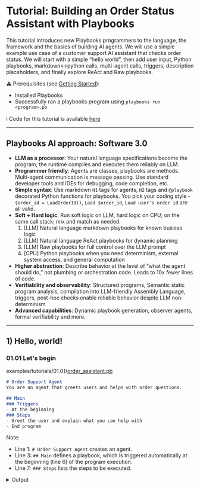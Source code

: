 # Tutorial: Building an Order Status Assistant with Playbooks

This tutorial introduces new Playbooks programmers to the language, the framework and the basics of building AI agents. We will use a simple example use case of a customer support AI assistant that checks order status. We will start with a simple “hello world”, then add user input, Python playbooks, markdown↔python calls, multi-agent calls, triggers, description placeholders, and finally explore ReAct and Raw playbooks.

:warning: Prerequisites (see [Getting Started](../getting-started/index.md)):

- Installed Playbooks
- Successfully ran a playbooks program using `playbooks run <program>.pb`


:information_source: Code for this tutorial is available [here](https://github.com/playbooks-ai/playbooks/tree/main/examples/tutorials)

---

## Playbooks AI approach: Software 3.0

- **LLM as a processor**: Your natural language specifications become the program; the runtime compiles and executes them reliably on LLM.
- **Programmer friendly**: Agents are classes, playbooks are methods. Multi-agent communication is message passing. Use standard developer tools and IDEs for debugging, code completion, etc.
- **Simple syntax**: Use markdown `H1` tags for agents, `H2` tags and `@playbook` decorated Python functions for playbooks. You pick your coding style - `$order_id = LoadOrderId()`, `Load $order_id`, `Load user's order id` are all valid.
- **Soft + Hard logic**: Run soft logic on LLM, hard logic on CPU; on the same call stack; mix and match as needed.
    1. [LLM] Natural language markdown playbooks for known busiess logic 
    2. [LLM] Natural language ReAct playbooks for dynamic planning
    3. [LLM] Raw playbooks for full control over the LLM prompt
    4. [CPU] Python playbooks when you need determinism, external system access, and general computation
- **Higher abstraction**: Describe behavior at the level of “what the agent should do,” not plumbing or orchestration code. Leads to 10x fewer lines of code.
- **Verifiability and observability**: Structured programs, Semantic static program analysis, compilation into LLM-friendly Assembly Language, triggers, post-hoc checks enable reliable behavior despite LLM non-determinism
- **Advanced capabilities**: Dynamic playbook generation, observer agents, formal verifiability and more.

---

## 1) Hello, world!

### 01.01 Let's begin
examples/tutorials/01.01/[order_assistant.pb](https://github.com/playbooks-ai/playbooks/blob/main/examples/tutorials/01.01/order_assistant.pb)

```markdown linenums="1" title="order_assistant.pb"
# Order Support Agent
You are an agent that greets users and helps with order questions.

## Main
### Triggers
- At the beginning
### Steps
- Greet the user and explain what you can help with
- End program
```

Note:

- Line 1: `# Order Support Agent` creates an agent. 
- Line 3: `## Main` defines a playbook, which is triggered automatically at the beginning (line 6) of the program execution. 
- Line 7: `### Steps` lists the steps to be executed.

<details>
<summary>Output</summary>
```text
> playbooks run examples/tutorials/01.01/order_assistant.pb
ℹ Loading playbooks from: ['examples/tutorials/01.01/order_assistant.pb']
  Compiling agent: Order Support Agent

OrderSupportAgent: Hello! I'm your Order Support Agent. I'm here to help you with any questions or issues related to your orders. Whether you need to check order status, make changes, handle returns, or resolve any order-related concerns, I'm ready to assist you. How can I help you today?
```
</details>

:bulb: Playbooks framework caches LLM responses by default. So, if you run the program again, compilation will be skipped and you will see the same output. The cache can be disabled using a `playbooks.toml` [configuration file](../reference/config.md).

:exclamation: Notice that in the output, the agent listed capabilities that we haven't provided playbooks for.

Let's improve this by asking the agent to only list capabilties corresponding to the playbooks that we have provided.

### 01.02 Prompt Tuning

examples/tutorials/01.02/[order_assistant.pb](https://github.com/playbooks-ai/playbooks/blob/main/examples/tutorials/01.02/order_assistant.pb)
```markdown linenums="1" title="order_assistant.pb"
# Order Support Agent
You are an agent that greets users and helps with order questions. Note that your capabilities are limited to the playbooks defined below.

## Main
### Triggers
- At the beginning
### Steps
- Greet the user and explain what you can help with
- End program
```

Changes:

- Line 2: We added extra instructions to the agent.

<details>
<summary>Output</summary>

```text
> playbooks run examples/tutorials/01.02/order_assistant.pb
ℹ Loading playbooks from: ['examples/tutorials/01.02/order_assistant.pb']
  Compiling agent: Order Support Agent

OrderSupportAgent: Hello! I'm your Order Support Agent. I'm here to help you with any questions about your orders. However, I should let you know that my capabilities are currently limited to greeting you and providing this basic information. How can I assist you today?
```
</details>

Much better!

---

## 2) Ask for user input

Let's ask the user for their order id.

### 02.01 User input

examples/tutorials/02.01/[order_assistant.pb](https://github.com/playbooks-ai/playbooks/blob/main/examples/tutorials/02.01/order_assistant.pb)

```markdown linenums="1" title="order_assistant.pb"
# Order Support Agent
You are an agent that greets users and helps with order questions. Note that your capabilities are limited to the playbooks defined below.

## Main
### Triggers
- At the beginning
### Steps
- Greet the user and explain what you can help with
- Ask user for their order id
- Thank the user for providing the order id
- End program
```

Changes:

- Line 9: Here we ask the user for their order id.
- Line 10: New step to thank the user for providing the order id.

<details>
<summary>Output</summary>

```text
> playbooks run examples/tutorials/02.01/order_assistant.pb
ℹ Loading playbooks from: ['examples/tutorials/02.01/order_assistant.pb']

OrderSupportAgent: Hello! I'm your Order Support Agent. I'm here to help you with any questions about your orders. I can assist you with order status, tracking information, and other order-related inquiries.

OrderSupportAgent: To get started, could you please provide me with your order ID?

User: 47463874

OrderSupportAgent: Thank you for providing your order ID: 47463874. I have recorded this information.
```
</details>

### 02.02 Conversational Input

We want the agent to wait on line 9 until the user provides their order id. Let's add that instruction.

examples/tutorials/02.02/[order_assistant.pb](https://github.com/playbooks-ai/playbooks/blob/main/examples/tutorials/02.02/order_assistant.pb)

```markdown linenums="1" title="order_assistant.pb"
# Order Support Agent
You are an agent that greets users and helps with order questions. Note that your capabilities are limited to the playbooks defined below.

## Main
### Triggers
- At the beginning
### Steps
- Greet the user and explain what you can help with
- Ask user for their order id; engage in a conversation as needed
- Thank the user for providing the order id
- End program
```

Changes:

- Line 9: Here we add a new step to engage in a conversation as needed.

<details>
<summary>Output</summary>

```text
> playbooks run examples/tutorials/02.02/order_assistant.pb
ℹ Loading playbooks from: ['examples/tutorials/02.02/order_assistant.pb']
  Compiling agent: Order Support Agent

OrderSupportAgent: Hello! I'm your Order Support Agent. I'm here to help you with any questions about your orders. I can assist you with order status, tracking information, and other order-related inquiries.

OrderSupportAgent: To get started, could you please provide me with your order ID? This will help me look up your specific order details.

User: how are you

OrderSupportAgent: I'm doing well, thank you for asking! I'm here and ready to help you with your order. Could you please share your order ID so I can assist you with your order-related questions?

User: hold on.. let me look that up

OrderSupportAgent: No problem at all! Take your time finding your order ID. I'll wait here for you.

User: found it 44344456

OrderSupportAgent: Perfect! Thank you for providing your order ID: 44344456. I have that recorded now.
```
</details>

Notice that now the agent engaged in a conversation with the user while waiting for the order id.

### 02.03 Agent Behavior

This behavior trait can be added to the agent's instructions so it applies to any time the agent asks the user for some information.

examples/tutorials/02.03/[order_assistant.pb](https://github.com/playbooks-ai/playbooks/blob/main/examples/tutorials/02.03/order_assistant.pb)

```markdown linenums="1" title="order_assistant.pb"
# Order Support Agent
You are an agent that greets users and helps with order questions. Note that your capabilities are limited to the playbooks defined below.
Whenever you are asking for some information from the user, you engage the user in a conversation if needed without being pushy and you will wait for appropriate place in conversation to remind the user.

## Main
### Triggers
- At the beginning
### Steps
- Greet the user and explain what you can help with
- Ask user for their order id
- Thank the user for providing the order id
- End program
```

Changes:

- Line 3: We added instructions for the agent

<details>
<summary>Output</summary>
```text
> playbooks run examples/tutorials/02.03/order_assistant.pb
ℹ Loading playbooks from: ['examples/tutorials/02.03/order_assistant.pb']
  Compiling agent: Order Support Agent

OrderSupportAgent: Hello! I'm your Order Support Agent. I'm here to help you with any questions about your orders. I can assist you with tracking, status updates, and general order inquiries.

OrderSupportAgent: To get started, could you please provide your order ID? This will help me look up your specific order details.

User: how are you

OrderSupportAgent: I'm doing well, thank you for asking! I'm here and ready to help you with your order questions. To assist you best, I'll still need your order ID. Could you please share that with me?

User: nice weather here today.. how is it where you are

OrderSupportAgent: That sounds lovely! As an AI assistant, I don't experience weather, but I'm glad you're having a nice day. I'd love to help you with your order - could you please share your order ID so I can assist you with any questions or concerns you might have?

User: sure, i'll look that up

OrderSupportAgent: Perfect! Take your time finding your order ID. I'll be right here waiting to help you once you have it.

User: kk it's 88788790

OrderSupportAgent: Thank you for providing your order ID 88788790! I have that recorded now.
```

</details>

## 3) Validating the input

Let's add a new playbook to validate the order id.

### 03.01 Validation Playbook

examples/tutorials/03.01/[order_assistant.pb](https://github.com/playbooks-ai/playbooks/blob/main/examples/tutorials/03.01/order_assistant.pb)

```markdown linenums="1" title="order_assistant.pb"
# Order Support Agent
You are an agent that greets users and helps with order questions. Note that your capabilities are limited to the playbooks defined below.
Whenever you are asking for some information from the user, you engage the user in a conversation if needed without being pushy and you will wait for appropriate place in conversation to remind the user.

## Main
### Triggers
- At the beginning
### Steps
- Greet the user and explain what you can help with
- Ask user for their order id
- Validate the order id and keep asking until user provides a valid id
- Thank the user for providing the order id
- End program

## Validate order id
### Steps
- If order id is made up of 8 numbers
  - Return valid
- otherwise
  - Return invalid
```

Changes:

- Line 15: We added a new playbook to validate the order id.
- Line 11: After user provides the order id, now we call the `Validate order id` playbook to validate it, and engage with the user until they provide a valid id.

<details>
<summary>Output</summary>
```text
> playbooks run examples/tutorials/03.01/order_assistant.pb
ℹ Loading playbooks from: ['examples/tutorials/03.01/order_assistant.pb']
  Compiling agent: Order Support Agent

OrderSupportAgent: Hello! I'm your Order Support Agent. I'm here to help you with questions about your orders. I can assist you by looking up order information once you provide me with your order ID. How can I help you today?

OrderSupportAgent: To get started, could you please share your order ID with me? Take your time - I'll wait for you to provide it or let me know if you'd prefer not to continue.

User: 8843

OrderSupportAgent: I see that order ID '8843' isn't quite right - it looks like it needs to be 8 digits long. Could you please double-check your order ID and share the complete number with me?

User: 8843A098

OrderSupportAgent: I see that order ID '8843A098' contains letters, but order IDs should be exactly 8 digits only. Could you please check your order confirmation and share the correct 8-digit order ID?

User: 98745968

OrderSupportAgent: Perfect! Thank you for providing your order ID 98745968. I now have all the information I need to help you with your order.
```
</details>

**A note to my fellow Software Engineers:**

I know, `Return valid` looks weird. What is getting returned here exactly? Is it a string or a boolean? We aren't capturing the return value in the call on line 11 either. The call `Validate the order id` also doesn't match the playbook name `Validate order id` exactly. It all seems too fuzzy and a bit magical. *I realize that it makes you uncomfortable.*

You can **make the code explicit**. Declare the playbook like `## ValidateOrderId($order_id) -> bool`, use `return true` and `return false`. Change the call to `$valid = ValidateOrderId($order_id)`, and so on. Have it your way! This is also valid Playbooks code, but mostly unnecessary because of the compiler (see below). On the other hand, you could -

**Embrace the magic!** LLMs are highly capable semantic execution machines. By themselves, they are not reliable, so your hesitation is justifiable. But this is where the advanced engineering behind Playbooks comes in. The way Playbooks compiler and runtime are designed, you can expect reliable execution of semantic instructions. Of course, as with any AI software, thourough evaluation is still necessary.

The Playbooks compiler compiles `.pb` program to Playbooks Assembly Language (`.pbasm`), which converts some of the semantic instructions into explicit instructions, adds explicit type annotations, and so on. See the compiler generated PBAsm code below (actual [file](https://github.com/playbooks-ai/playbooks/blob/main/examples/tutorials/03.01/Order_Support_Agent_6a901f96b774fe82.pbasm)) -

<details>
<summary>Compiled .pbasm</summary>
```markdown title="Order_Support_Agent_6a901f96b774fe82.pbasm"
# OrderSupportAgent
You are an agent that greets users and helps with order questions. Note that your capabilities are limited to the playbooks defined below.
Whenever you are asking for some information from the user, you engage the user in a conversation if needed without being pushy and you will wait for appropriate place in conversation to remind the user.

## Main() -> None
Main interaction flow for order support assistance

### Triggers
- T1:BGN At the beginning

### Steps
- 01:QUE Say(user, Greet the user and explain what you can help with)
- 02:QUE Say(user, Ask user for their $order_id:str); YLD for user; done when user provides an order id or gives up
- 03:QUE $validation_result:str = ValidateOrderId(order_id=$order_id)
- 04:YLD for call
- 05:CND While $validation_result is invalid
  - 05.01:QUE Say(user, Ask user for a valid order id); YLD for user; done when user provides an order id or gives up
  - 05.02:QUE $validation_result:str = ValidateOrderId(order_id=$order_id)
  - 05.03:YLD for call
  - 05.04:JMP 05
- 06:QUE Say(user, Thank the user for providing the order id)
- 07:YLD for exit

## ValidateOrderId($order_id:str) -> str
Validates if the provided order ID meets the required format

### Steps
- 01:CND If order id is made up of 8 numbers
  - 01.01:RET valid
- 02:RET invalid
```

This looks a lot more like actual code, doesn't it? This is Assembly Language for the LLM, with opcodes like `QUE` for function calls, `CND` for conditional logic, and so on.

</details>

**:bulb: The goal is to make the agent's behavior specification as readable as possible, as if it is written for a competent employee.**

:warning: Don't use the explicit Python-like syntax unless absolutely necessary.

### 03.02 Using Triggers

Triggers is a powerful feature in Playbooks AI that enables declarative event-driven programming through natural language conditions. They allow playbooks to be dynamically invoked when specified conditions are met.

Let's add a trigger condition to the `Validate order id` playbook to **automatically run** when the user provides an order id.

examples/tutorials/03.02/[order_assistant.pb](https://github.com/playbooks-ai/playbooks/blob/main/examples/tutorials/03.02/order_assistant.pb)

```diff title="order_assistant.pb"
 - At the beginning
 ### Steps
 - Greet the user and explain what you can help with
-- Ask user for their order id
-- Validate the order id and keep asking until user provides a valid id
+- Ask user for their order id till user provides a valid order id
 - Thank the user for providing the order id
 - End program

 ## Validate order id
+### Trigger
+- When user provides order id
 ### Steps
 - If order id is made up of 8 numbers
   - Return valid
```

Changes:

- We no longer need to explicitly call the `Validate order id` playbook on line 11.
- We added a trigger condition to the `Validate order id` playbook to run automatically when the user provides an order id.

:bulb: Triggers dramatically simplify the code by composing the program's control flow dynamically.

---

## 4) Unified call stack

### 04.01 Markdown → Python

Use Python when you need data access, deterministic logic, or libraries. Define async functions decorated with `@playbook` inside python code blocks. You can call Python playbooks from any (Markdown or Python) playbook.

examples/tutorials/04.01/[order_assistant.pb](https://github.com/playbooks-ai/playbooks/blob/main/examples/tutorials/04.01/order_assistant.pb)

````diff linenums="1" title="order_assistant.pb"
 # Order Support Agent
 You are an agent that greets users and helps with order questions. Note that your capabilities are limited to the playbooks defined below.
 Whenever you are asking for some information from the user, you engage the user in a conversation if needed without being pushy and you will wait for appropriate place in conversation to remind the user.

+```python
+# In real life you'd query your DB or API here.
+_FAKE_ORDERS = {
+  "43345678": {"order_id": "43345678", "status": "Shipped", "expected_delivery_date": "2025-10-02"},
+  "29376452": {"order_id": "29376452", "status": "Processing", "expected_delivery_date": "2025-10-05"},
+}
+
+@playbook
+async def GetOrderStatus(order_id: str) -> dict:
+  """
+  Lookup an order's status by id.
+  Returns a dict with order_id, status, expected_delivery_date.
+  """
+
+  info = _FAKE_ORDERS.get(order_id.upper())
+  if not info:
+    # Return user-readable errors when called from markdown
+    return {"error": f"Order {order_id} was not found."}
+  return info
+```
+
 ## Main
 ### Triggers
 - At the beginning
@@ -9,6 +30,7 @@ Whenever you are asking for some information from the user, you engage the user
 - Greet the user and explain what you can help with
 - Ask user for their order id till user provides a valid order id
 - Thank the user for providing the order id
+- Get order status and tell user what it is
 - End program

 ## Validate order id
````

Changes:

- Lines 5-25: We added a Python playbook to get the order status.
- Line 33: We added a step to get the order status and tell the user what it is.

<details>
<summary>Output (unknown order id)</summary>
```text
> playbooks run examples/tutorials/04.01/order_assistant.pb
ℹ Loading playbooks from: ['examples/tutorials/04.01/order_assistant.pb']
  Compiling agent: Order Support Agent

OrderSupportAgent: Hello! I'm your Order Support Agent. I'm here to help you with any questions about your orders. I can look up order status and provide information about your purchases. How can I assist you today?

OrderSupportAgent: To get started, could you please provide your order ID? It should be an 8-digit number.

User: 34564323

OrderSupportAgent: Thank you for providing your order ID 34564323. Let me look up the status for you.

OrderSupportAgent: I'm sorry, but I couldn't find order 34564323 in our system. Please double-check your order ID or contact customer service if you believe this is an error.
```
</details>

<details>
<summary>Output (known order id)</summary>
```text
> playbooks run examples/tutorials/04.01/order_assistant.pb
ℹ Loading playbooks from: ['examples/tutorials/04.01/order_assistant.pb']

OrderSupportAgent: Hello! I'm your Order Support Agent. I'm here to help you with any questions about your orders. I can look up order status and provide information about your purchases. How can I assist you today?

OrderSupportAgent: To get started, could you please provide your order ID? It should be an 8-digit number.

User: 29376452

OrderSupportAgent: Thank you for providing your order ID 29376452. Let me look up the status for you.

OrderSupportAgent: Great news! I found your order 29376452. The current status is 'Processing' and your expected delivery date is October 5th, 2025. Your order is being prepared and will be shipped soon!
```
</details>

---

### 04.02 Python → Markdown

Let's add a Markdown playbook that summarizes the order status in a specific way, and call it from the `GetOrderStatus` playbook.

examples/tutorials/04.02/[order_assistant.pb](https://github.com/playbooks-ai/playbooks/blob/main/examples/tutorials/04.02/order_assistant.pb)

````diff linenums="1" title="order_assistant.pb"
 # Order Support Agent
 You are an agent that greets users and helps with order questions. Note that your capabilities are limited to the playbooks defined below.
 Whenever you are asking for some information from the user, you engage the user in a conversation if needed without being pushy and you will wait for appropriate place in conversation to remind the user.

+## SummarizeOrderStatus($order_status)
+### Steps
+- If order was shipped
+  - Return summary indicating expected_delivery_date and $1 store credit if the order gets delayed
+- If order is processing
+  - Return a summary apologizing that the order is not shipped yet and don't provide the expected delivery date unless user asked for it
+
 ```python
 # In real life you'd query your DB or API here.
 _FAKE_ORDERS = {
@@ -10,17 +17,17 @@ _FAKE_ORDERS = {
 }

 @playbook
-async def GetOrderStatus(order_id: str) -> dict:
+async def GetOrderStatus(order_id: str) -> str:
   """
   Lookup an order's status by id.
-  Returns a dict with order_id, status, expected_delivery_date.
+  Returns a string describing order status.
   """

   info = _FAKE_ORDERS.get(order_id.upper())
   if not info:
     # Return user-readable errors when called from markdown
-    return {"error": f"Order {order_id} was not found."}
-  return info
+    return f"Order {order_id} was not found."
+  return await SummarizeOrderStatus(info)
 ```

 ## Main
````

Changes:

- Lines 5-11: We added a Markdown playbook to summarize the order status.
- Line 33: We call the `SummarizeOrderStatus` playbook `GetOrderStatus` playbook.

<details>
<summary>Output (shipped order, $1 store credit)</summary>
```text
> playbooks run examples/tutorials/04.02/order_assistant.pb
ℹ Loading playbooks from: ['examples/tutorials/04.02/order_assistant.pb']
  Compiling agent: Order Support Agent

OrderSupportAgent: Hello! I'm your Order Support Agent. I'm here to help you check on your order status. Just provide me with your order ID and I'll look up the current status for you.

User: 43345678

OrderSupportAgent: Thank you for providing your order ID 43345678!

OrderSupportAgent: Great news! Your order 43345678 has been shipped and is expected to be delivered on 2025-10-02. If your order gets delayed, you'll receive $1 store credit as compensation.
```
</details>

<details>
<summary>Output (processing order)</summary>
```text
> playbooks run examples/tutorials/04.02/order_assistant.pb
ℹ Loading playbooks from: ['examples/tutorials/04.02/order_assistant.pb']

OrderSupportAgent: Hello! I'm your Order Support Agent. I'm here to help you check on your order status. Just provide me with your order ID and I'll look up the current status for you.

User: 29376452

OrderSupportAgent: Thank you for providing order ID 29376452. Let me look up the current status for you.

OrderSupportAgent: I apologize, but your order is still being processed and hasn't shipped yet. We're working on getting it ready for you as soon as possible.
```
</details>

<details>
<summary>Output (processing order, with expected delivery date)</summary>
```text
> playbooks run examples/tutorials/04.02/order_assistant.pb
ℹ Loading playbooks from: ['examples/tutorials/04.02/order_assistant.pb']

OrderSupportAgent: Hello! I'm your Order Support Agent. I'm here to help you check on your order status. Just provide me with your order ID and I'll look up the current status for you.

User: Here it is 29376452.. I am going on vacation soon so wondering if I get it before that.

OrderSupportAgent: Thank you for providing order ID 29376452! Let me check the status for you right away.

OrderSupportAgent: Your order #29376452 is currently being processed and hasn't shipped yet. However, I can see it has an expected delivery date of October 5th, 2025, so it should arrive well before your vacation! We're working on getting it ready for you as soon as possible.
```
</details>

### 04.03 Description placeholders

Now, let's say we want the agent to behave different based on whether a shipped order is overdue or not. We will update the playbook -

```diff title="order_assistant.pb"
-  - Return summary indicating expected_delivery_date and $1 store credit if the order gets delayed
+  - If order is overdue
+    - Return summary with apologies for the delay and indicating that $1 store credit was added to user's account
+  - Otherwise
+    - Return summary indicating expected_delivery_date and $1 store credit if the order gets delayed
```

But, the LLM won't know about today's date so we need to inject that information in the LLM context. Let's use playbook description placeholder feature to add today's date in the description of the `SummarizeOrder` playbook.

```diff title="order_assistant.pb"
 ## SummarizeOrderStatus($order_status)
+Summarize order status, taking into account today's date {date.today().strftime("%Y-%m-%d")}
```

Placeholder expression must be a valid Python expression. It will be evaluated, with access to any imports from python code blocks. In this case, we need the `date` module, so we need to import it in a python code block - see line 15 below.

examples/tutorials/04.03/[order_assistant.pb](https://github.com/playbooks-ai/playbooks/blob/main/examples/tutorials/04.03/order_assistant.pb)

````diff linenums="1" title="order_assistant.pb"
 ## SummarizeOrderStatus($order_status)
+Summarize order status, taking into account today's date {date.today().strftime("%Y-%m-%d")}
+
 ### Steps
 - If order was shipped
-  - Return summary indicating expected_delivery_date and $1 store credit if the order gets delayed
+  - If order is overdue
+    - Return summary with apologies for the delay and indicating that $1 store credit was added to user's account
+  - Otherwise
+    - Return summary indicating expected_delivery_date and $1 store credit if the order gets delayed
 - If order is processing
   - Return a summary apologizing that the order is not shipped yet and don't provide the expected delivery date unless user asked for it

 ```python
+from datetime import date
+
 # In real life you'd query your DB or API here.
 _FAKE_ORDERS = {
-  "43345678": {"order_id": "43345678", "status": "Shipped", "expected_delivery_date": "2025-10-02"},
+  "43345678": {"order_id": "43345678", "status": "Shipped", "expected_delivery_date": "2025-08-02"},
   "29376452": {"order_id": "29376452", "status": "Processing", "expected_delivery_date": "2025-10-05"},
 }
```
````

Changes:

- Line 2: Added a description with a placeholder for today's date.
- Line 7: Updated the expected delivery date for the shipped order to be 2025-08-02 to trigger the overdue behavior.

<details>
<summary>Output</summary>
```text
> playbooks run examples/tutorials/04.03/order_assistant.pb
ℹ Loading playbooks from: ['examples/tutorials/04.03/order_assistant.pb']
  Compiling agent: Order Support Agent

OrderSupportAgent: Hello! I'm your Order Support Agent. I'm here to help you check on your order status. Just provide me with your order ID and I'll look up the current status for you.

User: 43345678

OrderSupportAgent: Thank you for providing order ID 43345678. Let me look up your order status right away.

OrderSupportAgent: I apologize for the significant delay with your order 43345678. Your order was shipped but should have been delivered by August 2nd, 2025. Due to this delay, we've added $1 store credit to your account as compensation for the inconvenience.

```
</details>

Thanks for making it this far! Take a break. Smell a rose. Play with your cat.

Go build something cool with Playbooks!

---

More sections coming soon -

* Multiple agents

    * Create an agent with a public playbook
    * Call playbook directly
    * Send message to agent

* Triggers: react to user intent and state
* ReAct playbooks (no steps, think–act loop)
* Raw playbooks (full prompt control)
* !import directive

## Explore more

- [Agents](../reference/agents.md)
- [MCP Agents](../reference/mcp-agent.md)
- [Triggers](../reference/triggers.md)
- [Playbooks AI technology stack](../reference/playbooks-ai.md)
<!-- 





















---

## 6) Add another agent and call it

Agents are H1 sections. You can call another agent’s playbook like `ShippingAgent.CalculateETA(...)`.

````markdown
# Shipping Agent
Helps with shipping-specific tasks.

```python
from playbooks import playbook
from datetime import datetime, timedelta

@playbook(public=True)
async def CalculateETA(status: str, expected_delivery_date: str) -> str:
    """
    Returns a human-friendly ETA summary string.
    """
    try:
        due = datetime.fromisoformat(expected_delivery_date)
        days = (due.date() - datetime.utcnow().date()).days
        if status.lower() == "shipped":
            return f"Your package is on the way and should arrive in ~{days} day(s)."
        return f"Estimated delivery is in ~{days} day(s)."
    except Exception:
        return "Estimated delivery date is not available."
````

Back in `Order Support Agent`, call it:

```markdown
## SummarizeOrder($order_id, $status, $expected_delivery_date)
### Steps
- Tell the user "Order {$order_id} is {$status}. It's expected on {$expected_delivery_date}."
- $eta = Shipping Agent.CalculateETA($status, $expected_delivery_date)
- Tell the user $eta
- Return "done"
```

Tip:
- Use `public=True` to expose Python playbooks to other agents.

---

## 7) Triggers: react to user intent and state

Add triggers to run playbooks automatically when conditions are met.

```markdown
## HelpWithOrderStatus
### Triggers
- When user asks about order status
### Steps
- $order_id = CollectOrderId()
- CheckOrderStatus()
```

Common patterns:
- Temporal: `- After 5 minutes`
- Interaction: `- When user provides a new order id`
- State-based: `- When $attempts is greater than 3`
- Flow-based: `- After calling CollectOrderId`

---

## 8) Description placeholders

Placeholders inject dynamic context into the description shown to the LLM.

```markdown
## SupportSession
You’re helping customer {$name} with order {$order_id}. Be concise and friendly.

### Steps
- Ask a clarifying question if info is missing
- Proceed to CheckOrderStatus()
```

Placeholders can reference variables, call other playbooks, and evaluate Python expressions like `{round($score * 100)}%`.

---

## 9) ReAct playbooks (no steps, think–act loop)

When steps aren’t known upfront, omit `### Steps`. The default ReAct loop lets the LLM plan, act, and iterate.

```markdown
## InvestigateDelayedOrder
The order may be delayed. Determine the cause, verify with at least two signals, and propose a corrective action. Keep customer communication empathetic and brief.

### Triggers
- When user mentions delay or late delivery
```

Use ReAct for research, multi-step troubleshooting, or open-ended problem solving. Prefer standard markdown steps for prescribed flows.

---

## 10) Raw playbooks (full prompt control)

Use `execution_mode: raw` to send exactly your prompt (after placeholder substitution) as a single-shot LLM call.

```markdown
## CategorizeSupportTicket
execution_mode: raw

You will classify the ticket: "{$message}"
Respond with exactly one of:
- Order Status
- Refund
- Technical Support
- Other
```

Tradeoff: maximum control vs. fewer safety checks. Great for atomic labeling or bespoke prompts.

---

## 11) Coding style: natural language ↔ Python-like

You can write steps in different styles; choose per clarity and reliability.

- Natural language (most readable):
  ```markdown
  - Ask for a 6-10 character $order_id and validate it
  - Tell the user the ETA
  ```
- Explicit assignments (precise data flow):
  ```markdown
  - $order_id = CollectOrderId()
  - $order = GetOrderStatus($order_id)
  - $eta = Shipping Agent.CalculateETA($order.status, $order.expected_delivery_date)
  - Return $eta
  ```
- Semantic calls (let the compiler resolve intent):
  ```markdown
  - Check the status of the user’s order and provide the ETA
  ```
Guidelines:
- **Prefer natural language** for control flow and readability.
- **Use assignments** when passing values across steps or between playbooks.
- **Prefer semantic calls** when the intent is obvious; fall back to explicit calls for clarity or parameters.

---

## 12) Full example: putting it all together

````markdown
# Order Support Agent
Helps customers check order status and ETAs.

```python
from playbooks import playbook
from datetime import datetime, timedelta

_FAKE_ORDERS = {
    "A12345": {"order_id": "A12345", "status": "Shipped", "expected_delivery_date": "2025-10-02"},
    "B98765": {"order_id": "B98765", "status": "Processing", "expected_delivery_date": "2025-10-05"},
}

@playbook
async def GetOrderStatus(order_id: str) -> dict:
    info = _FAKE_ORDERS.get(order_id.upper())
    if not info:
        return {"error": f"Order {order_id} was not found."}
    return info
````

## Greet
### Triggers
- At the beginning
### Steps
- Greet the user and ask for their $name
- Say "Hello, $name! I can help you check your order status."
- $order_id = CollectOrderId()
- CheckOrderStatus()

## CollectOrderId
### Steps
- Ask for a 6-10 character $order_id (letters and numbers)
- While $order_id is not alphanumeric or length < 6 or length > 10
  - Tell the user "That doesn't look like a valid order id."
  - Ask again for $order_id
- Return $order_id

## CheckOrderStatus
### Steps
- $order = GetOrderStatus($order_id)
- If $order.error exists
  - Tell the user $order.error
  - End program
- Extract $status, $expected_delivery_date from $order
- SummarizeOrder($order_id, $status, $expected_delivery_date)

## SummarizeOrder($order_id, $status, $expected_delivery_date)
### Steps
- Tell the user "Order {$order_id} is {$status}. It's expected on {$expected_delivery_date}."
- $eta = Shipping Agent.CalculateETA($status, $expected_delivery_date)
- Tell the user $eta
- Return "done"

## HelpWithOrderStatus
### Triggers
- When user asks about order status
### Steps
- $order_id = CollectOrderId()
- CheckOrderStatus()

## InvestigateDelayedOrder
The order may be delayed. Determine the cause, verify with at least two signals, and propose a corrective action. Keep customer communication empathetic and brief.

### Triggers
- When user mentions delay or late delivery
````

```markdown
# Shipping Agent
Helps with shipping-specific tasks.

```python
from playbooks import playbook
from datetime import datetime

@playbook(public=True)
async def CalculateETA(status: str, expected_delivery_date: str) -> str:
    try:
        due = datetime.fromisoformat(expected_delivery_date)
        days = (due.date() - datetime.utcnow().date()).days
        if status.lower() == "shipped":
            return f"Your package is on the way and should arrive in ~{days} day(s)."
        return f"Estimated delivery is in ~{days} day(s)."
    except Exception:
        return "Estimated delivery date is not available."
```
````

12b) !include 
---

## 13) Run and iterate

- Run: `playbooks run order_assistant.pb`
- If using the web playground, start the server then load your `.pb` (see Applications > HTML Playground).
- Extend: log in users, verify identity, connect real data sources, add escalation to human support.

---

## 14) Key takeaways

- Combine **markdown steps** for behavior and **Python playbooks** for precision.
- Use **triggers** to react to events and intent naturally.
- Choose style per step: **natural language** for readability, **assignments** for data flow, **semantic calls** for intent.
- Reach for **ReAct** when plans are unknown; **Raw** when you need full prompt control. -->
